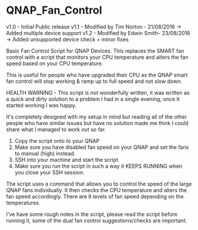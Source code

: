 # QNAP_Fan_Control
v1.0 - Initial Public release
v1.1 - Modified by Tim Norton - 21/08/2016 -> Added multiple device support
v1.2 - Modified by Edwin Smith- 23/08/2016 -> Added unsupported device check + minor fixes

Basic Fan Control Script for QNAP Devices. This replaces the SMART fan control with a script that monitors your CPU temperature and alters the fan speed based on your CPU temperature.

This is useful for people who have upgraded their CPU as the QNAP smart fan control will stop working & ramp up to full speed and not slow down.

HEALTH WARNING - This script is *not* wonderfully written, it was written as a quick and dirty solution to a problem I had in a single evening, once it started working I was happy. 

It's completely designed with my setup in mind but reading all of the other people who have similar issues but have no solution made me think I could share what I managed to work out so far.

1. Copy the script onto to your QNAP
2. Make sure you have disabled fan speed on your QNAP and set the fans to manual (high) instead.
3. SSH into your machine and start the script
4. Make sure you run the script in such a way it KEEPS RUNNING when you close your SSH session.

The script uses a command that allows you to control the speed of the large QNAP fans individually. It then checks the CPU temperature and alters the fan speed accordingly. There are 8 levels of fan speed depending on the temperatures.

I've have some rough notes in the script, please read the script before running it, some of the dual fan control suggestions/checks are important.